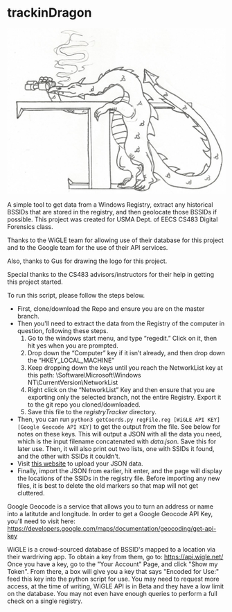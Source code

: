 # trackinDragon

![Alt text](trackinDragon.jpg?raw=true)

A simple tool to get data from a Windows Registry, extract any historical BSSIDs that are stored in the registry, and then geolocate those BSSIDs if possible. This project was created for USMA Dept. of EECS CS483 Digital Forensics class.

Thanks to the WiGLE team for allowing use of their database for this project and to the Google team for the use of their API services.

Also, thanks to Gus for drawing the logo for this project. 

Special thanks to the CS483 advisors/instructors for their help in getting this project started.

To run this script, please follow the steps below. 
* First, clone/download the Repo and ensure you are on the master branch.
* Then you'll need to extract the data from the Registry of the computer in question, following these steps.
    1. Go to the windows start menu, and type “regedit.” Click on it, then hit yes when you are prompted.
    2. Drop down the “Computer” key if it isn’t already, and then drop down the “HKEY_LOCAL_MACHINE”
    3. Keep dropping down the keys until you reach the NetworkList key at this path: \Software\Microsoft\Windows NT\CurrentVersion\NetworkList 
    4. Right click on the “NetworkList” Key and then ensure that you are exporting only the selected branch, not the entire Registry. Export it to the git repo you cloned/downloaded.
    5. Save this file to the _registryTracker_ directory.
* Then, you can run `python3 getCoords.py regFile.reg [WiGLE API KEY] [Google Geocode API KEY]` to get the output from the file. See below for notes on these keys. This will output a JSON with all the data you need, which is the input filename concatenated with _data.json_. Save this for later use. Then, it will also print out two lists, one with SSIDs it found, and the other with SSIDs it couldn't.
* Visit [this website](https://spencerdrak.github.io/trackinDragon/) to upload your JSON data.
* Finally, import the JSON from earlier, hit enter, and the page will display the locations of the SSIDs in the registry file. Before importing any new files, it is best to delete the old markers so that map will not get cluttered.

Google Geocode is a service that allows you to turn an address or name into a latitutde and longitude. In order to get a Google Geocode API Key, you'll need to visit here: https://developers.google.com/maps/documentation/geocoding/get-api-key

WiGLE is a crowd-sourced database of BSSID's mapped to a location via their wardriving app. To obtain a key from them, go to: https://api.wigle.net/
Once you have a key, go to the "Your Account" Page, and click "Show my Token". From there, a box will give you a key that says "Encoded for Use:" feed this key into the python script for use. You may need to request more access, at the time of writing, WiGLE API is in Beta and they have a low limit on the database. You may not even have enough queries to perform a full check on a single registry.
